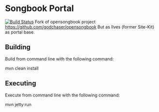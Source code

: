 Songbook Portal
==================
[![Build Status](https://travis-ci.org/godchaser/songbook-portal.svg)](https://travis-ci.org/godchaser/songbook-portal)
Fork of opensongbook project
https://github.com/godchaser/opensongbook
But as Ilves (former Site-Kit) as portal base.

Building
--------

Build from command line with the following command:

mvn clean install

Executing
---------

Execute from command line with the following command:

mvn jetty:run
